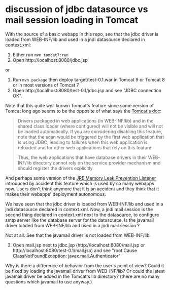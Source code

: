 # discussion of jdbc datasource vs mail session loading in Tomcat

With the source of a basic webapp in this repo, see that the jdbc driver is loaded from WEB-INF/lib and used in a jndi datasource declared in context.xml:
1. Either run `mvn tomcat7:run`
2. Open http://localhost:8080/jdbc.jsp

or

1. Run `mvn package` then deploy target/test-0.1.war in Tomcat 9 or Tomcat 8 or in most versions of Tomcat 7
2. Open http://localhost:8080/test-0.1/jdbc.jsp and see "JDBC connection OK".

Note that this quite well known Tomcat's feature since some version of Tomcat long ago seems to be the opposite of what says the [Tomcat's doc](https://tomcat.apache.org/tomcat-9.0-doc/jndi-datasource-examples-howto.html#DriverManager,_the_service_provider_mechanism_and_memory_leaks):

> Drivers packaged in web applications (in WEB-INF/lib) and in the shared class loader (where configured) will not be visible and will not be loaded automatically. If you are considering disabling this feature, note that the scan would be triggered by the first web application that is using JDBC, leading to failures when this web application is reloaded and for other web applications that rely on this feature.
>
> Thus, the web applications that have database drivers in their WEB-INF/lib directory cannot rely on the service provider mechanism and should register the drivers explicitly.

And perhaps some version of the [JRE Memory Leak Prevention Listener](https://tomcat.apache.org/tomcat-9.0-doc/config/listeners.html) introduced by accident this feature which is used by so many webapps now. Users don't think anymore that it is an accident and they think that it makes their webapps' deployment autonomous.

We have seen that the jdbc driver is loaded from WEB-INF/lib and used in a jndi datasource declared in context.xml. Now, a jndi mail session is the second thing declared in context.xml next to the datasource, to configure smtp server like the database server for the datasource. Is the javamail driver loaded from WEB-INF/lib and used in a jndi mail session ?

Not at all. See that the javamail driver is not loaded from WEB-INF/lib:

3. Open mail.jsp next to jdbc.jsp (http://localhost:8080/mail.jsp or http://localhost:8080/test-0.1/mail.jsp) and see "root Cause ClassNotFoundException: javax.mail.Authenticator"

Why is there a difference of behavior from the user's point of view?
Could it be fixed by loading the javamail driver from WEB-INF/lib?
Or could the latest javamail driver be added in the Tomcat's lib directory? (there are no many questions which javamail to use anyway.)
